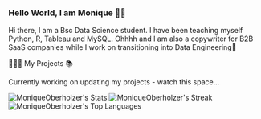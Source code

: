 ### Hello World, I am Monique 👋😊

Hi there, I am a Bsc Data Science student. I have been teaching myself Python, R, Tableau and MySQL.
Ohhhh and I am also a copywriter for B2B SaaS companies while I work on transitioning into Data Engineering🌟

👩🏻‍💻 My Projects 📚

Currently working on updating my projects - watch this space...

![MoniqueOberholzer's Stats](https://github-readme-stats.vercel.app/api?username=MoniqueOberholzer&theme=radical&show_icons=true&hide_border=false&count_private=true)
![MoniqueOberholzer's Streak](https://github-readme-streak-stats.herokuapp.com/?user=MoniqueOberholzer&theme=radical&hide_border=false)
![MoniqueOberholzer's Top Languages](https://github-readme-stats.vercel.app/api/top-langs/?username=MoniqueOberholzer&theme=radical&show_icons=true&hide_border=false&layout=compact)
